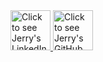 
<a href="https://www.linkedin.com/in/jlfoster/" target="_blank">
  <img src="https://content.linkedin.com/content/dam/me/about/LinkedIn_Icon.jpg.original.jpg" alt="Click to see Jerry's LinkedIn profile." width="64" length="64" />
</a>

<a href="https://github.com/jlfosterjr" target="_blank">
  <img src="https://logodownload.org/wp-content/uploads/2019/08/github-logo-icon.png" alt="Click to see Jerry's GitHub profile." width="64" length="64" />
</a>
